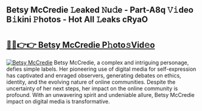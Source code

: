 ## Betsy McCredie 𝙻eaked 𝙽u𝚍e - Part-A8q 𝚅𝚒deo B𝚒kini 𝙿hotos - Hot All 𝙻eaks cRyaO

# <h2><a href="http://ld13m8.urlbe.top/?page=Betsy+McCredie">🔗🔗👉👉 Betsy McCredie P𝚑oto𝚜Vid𝚎o</a></h2>

[![Betsy McCredie](https://i.imgur.com/eBuTRDB.gif)](http://ld13m8.urlbe.top/?page=Betsy+McCredie)
Betsy McCredie, a complex and intriguing personage, defies simple labels. Her pioneering use of digital media for self-expression has captivated and enraged observers, generating debates on ethics, identity, and the evolving nature of online communities. Despite the uncertainty of her next steps, her impact on the online community is profound. With an unwavering spirit and undeniable allure, Betsy McCredie impact on digital media is transformative.
